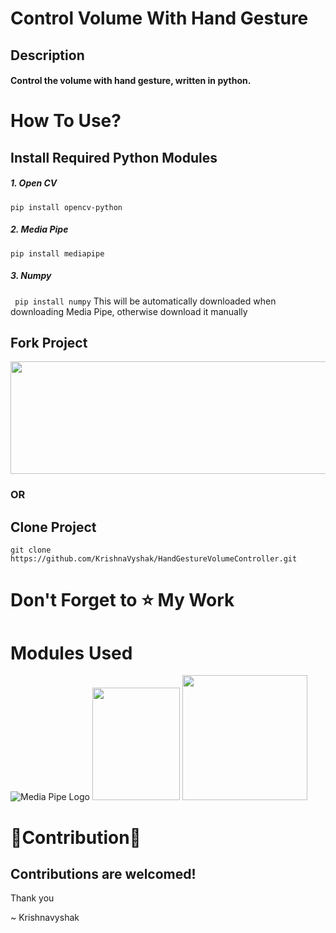 # Control Volume With Hand Gesture
## Description
#### Control the volume with hand gesture, written in python.
# How To Use?
## Install Required Python Modules
##### 1. Open CV
```pip install opencv-python```
##### 2. Media Pipe
``` pip install mediapipe ```
##### 3. Numpy
``` pip install numpy``` This will be automatically downloaded when downloading Media Pipe, otherwise download it manually
## Fork Project
<img height="180px" width="900px" src="https://raw.githubusercontent.com/KrishnaVyshak/HandGestureVolumeController/main/20210606_224435.jpg"/>

### OR

## Clone Project   
```git clone https://github.com/KrishnaVyshak/HandGestureVolumeController.git ```

# Don't Forget to ⭐ My Work

# Modules Used
![Media Pipe Logo](https://google.github.io/mediapipe/images/logo_horizontal_color.png)
<img height="180px" width="140px" src="https://opencv.org/wp-content/uploads/2020/07/OpenCV_logo_black_.png"/>
<img height="200px" width="200px" src="https://user-images.githubusercontent.com/50221806/86498201-a8bd8680-bd39-11ea-9d08-66b610a8dc01.png"/>


# 🎉Contribution🎉
## Contributions are welcomed!



 Thank you
 
 ~ Krishnavyshak
